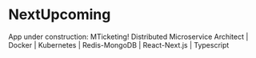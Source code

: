# NextUpcoming
App under construction: MTicketing! Distributed Microservice Architect | Docker | Kubernetes | Redis-MongoDB | React-Next.js | Typescript
